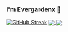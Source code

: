### I'm Evergardenx 👋

[![GitHub Streak](https://streak-stats.demolab.com/?user=Evergardenx&theme=dark)](https://git.io/streak-stats)
<a href="https://github.com/Evergardenx/github-readme-stats">
  <img align="center" src="https://github-readme-stats.vercel.app/api/pin/?username=Evergardenx&repo=github-readme-stats" />
</a>
<a href="https://github.com/Evergardenx/convoychat">
  <img align="center" src="https://github-readme-stats.vercel.app/api/pin/?username=Evergardenx&repo=convoychat" />
</a>
